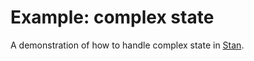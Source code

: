 # Example: complex state

A demonstration of how to handle complex state in [Stan](https://github.com/rkrupinski/stan).
